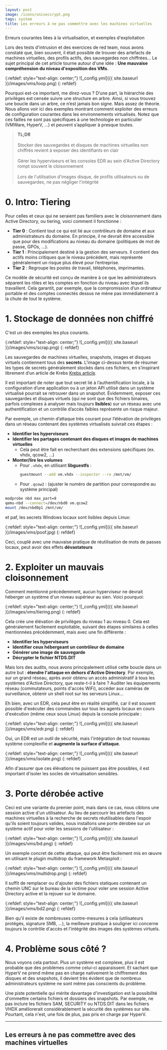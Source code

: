 ```yaml
---
layout: post
image: /icons/uniseccrypt.png
tags: system
title: Les erreurs à ne pas commettre avec les machines virtuelles
---
```


Erreurs courantes liées à la virtualisation, et exemples d'exploitation<br>

Lors des tests d'intrusion et des exercices de red team, nous avons constaté que, bien souvent, il était possible de trouver des artefacts de machines virtuelles, des profils actifs, des sauvegardes non chiffrées... Le sujet principal de cet article tourne autour d'une idée : **Une mauvaise compréhension du niveau d'exposition des VMs**.

{:refdef: style="text-align: center;"}
![_config.yml]({{ site.baseurl }}/images/vms/loop.png)
{: refdef}

Pourquoi est-ce important, me direz-vous ? D’une part, la hiérarchie des privilèges est censée suivre une structure en arbre. Ainsi, si vous trouvez une boucle dans un arbre, ce n’est jamais bon signe. Mais assez de théorie. Nous allons voir ici des exemples montrant comment exploiter des erreurs de configuration courantes dans les environnements virtualisés. Notez que ces failles ne sont pas spécifiques à une technologie en particulier (VMWare, HyperV, ...) et peuvent s’appliquer à presque toutes.

> **TL;DR**<br>  
> Stocker des sauvegardes et disques de machines virtuelles non chiffrés revient à exposer des identifiants en clair<br>  
> Gérer les hyperviseurs et les consoles EDR au sein d'Active Directory rompt souvent le cloisonnement<br>  
> Lors de l'utilisation d'images disque, de profils utilisateurs ou de sauvegardes, ne pas négliger l'intégrité<br>

# 0. Intro: Tiering

Pour celles et ceux qui ne seraient pas familiers avec le cloisonnement dans Active Directory, ou tiering, voici comment il fonctionne :  

* **Tier 0** : Contient tout ce qui est lié aux contrôleurs de domaine et aux administrateurs du domaine. En principe, il ne devrait être accessible que pour des modifications au niveau du domaine (politiques de mot de passe, GPOs, …).  
* **Tier 1** : Principalement destiné à la gestion des serveurs. Il contient des actifs moins critiques que le niveau précédent, mais représente généralement un risque plus élevé pour l’entreprise.  
* **Tier 2** : Regroupe les postes de travail, téléphones, imprimantes.  

Ce modèle de sécurité est conçu de manière à ce que les administrateurs séparent les rôles et les comptes en fonction du niveau avec lequel ils travaillent. Cela garantit, par exemple, que la compromission d’un ordinateur portable et des comptes connectés dessus ne mène pas immédiatement à la chute de tout le système.

# 1. Stockage de données non chiffré

C'est un des exemples les plus courants.


{:refdef: style="text-align: center;"}
![_config.yml]({{ site.baseurl }}/images/vms/scrap.png)
{: refdef}

Les sauvegardes de machines virtuelles, snapshots, images et disques virtuels contiennent tous des **secrets**. L’image ci-dessus tente de résumer les types de secrets généralement stockés dans ces fichiers, en s’inspirant librement d’un article de Krebs [Krebs article](https://krebsonsecurity.com/2012/10/the-scrap-value-of-a-hacked-pc-revisited/).  

Il est important de noter que tout secret lié à l’authentification locale, à la configuration d’une application ou à un jeton API utilisé dans un système virtualisé pourrait se retrouver dans un snapshot. Évidemment, exposer ces sauvegardes et disques virtuels (qui ne sont que des fichiers binaires, parfois complexes à analyser mais toujours **lisibles**) sur un réseau avec une authentification et un contrôle d’accès faibles représente un risque majeur.  

Par exemple, un chemin d’attaque très courant pour l’élévation de privilèges dans un réseau contenant des systèmes virtualisés suivrait ces étapes :  

* **Identifier les hyperviseurs**  
* **Identifier les partages contenant des disques et images de machines virtuelles**  
    * Cela peut être fait en recherchant des extensions spécifiques (ex. vhdx, qcow2, …)  
* **Monter/lire les volumes**  
    * Pour `.vhdx`, en utilisant **libguestfs** :  
      ```bash
      guestmount --add vm.vhdx --inspector --ro /mnt/vm/
      ```  
    * Pour `.qcow2` : (ajuster le numéro de partition pour correspondre au système principal)
```bash
modprobe nbd max_part=8
qemu-nbd --connect=/dev/nbd0 vm.qcow2
mount /dev/nbd0p1 /mnt/vm/
```

et paf, les secrets Windows locaux sont lisibles depuis Linux:

{:refdef: style="text-align: center;"}
![_config.yml]({{ site.baseurl }}/images/vms/poof.jpg)
{: refdef}

Ceci, couplé avec une mauvaise pratique de réutilisation de mots de passes locaux, peut avoir des effets **dévastateurs**

# 2. Exploiter un mauvais cloisonnement

Comment mentionné précédemment, aucun hyperviseur ne devrait héberger un système d'un niveau supérieur au sien. Voici pourquoi:

{:refdef: style="text-align: center;"}
![_config.yml]({{ site.baseurl }}/images/vms/tiering.png)
{: refdef}

Cela crée une élévation de privilèges du niveau 1 au niveau 0. Cela est généralement facilement exploitable, suivant des étapes similaires à celles mentionnées précédemment, mais avec une fin différente :  

* **Identifier les hyperviseurs**  
* **Identifier ceux hébergeant un contrôleur de domaine**  
* **Générer une image de sauvegarde**  
* **Décrypter le fichier NTDS.DIT**  

Mais lors des audits, nous avons principalement utilisé cette boucle dans un autre but : **étendre l'attaque en dehors d'Active Directory**. Par exemple, sur un grand réseau, après avoir obtenu un accès administratif à tous les systèmes d'Active Directory, que reste-t-il à faire ? Auditer les équipements réseau (commutateurs, points d'accès WiFi), accéder aux caméras de surveillance, obtenir un shell root sur les serveurs Linux... <br>  

Eh bien, avec un EDR, cela peut être en réalité simplifié, car il est souvent possible d'exécuter des commandes sur tous les agents locaux en cours d'exécution (même ceux sous Linux) depuis la console principale :

{:refdef: style="text-align: center;"}
![_config.yml]({{ site.baseurl }}/images/vms/edr.png)
{: refdef}

Oui, un EDR est un outil de sécurité, mais l'intégration de tout nouveau système complexifie et **augmente la surface d'attaque**.

{:refdef: style="text-align: center;"}
![_config.yml]({{ site.baseurl }}/images/vms/isolate.png)
{: refdef}

Afin d'assurer que ces élévations ne puissent pas être possibles, il est important d'isoler les socles de virtualisation sensibles.


# 3. Porte dérobée active

Ceci est une variante du premier point, mais dans ce cas, nous ciblons une session active d'un utilisateur. Au lieu de parcourir les artefacts des machines virtuelles à la recherche de secrets réutilisables dans l'espoir qu'ils soient toujours valides, nous installons une porte dérobée sur un système actif pour voler les sessions de l'utilisateur :  

{:refdef: style="text-align: center;"}
![_config.yml]({{ site.baseurl }}/images/vms/bd.png)
{: refdef}  

Un exemple concret de cette attaque, qui peut être facilement mis en œuvre en utilisant le plugin multidrop du framework Metasploit :  

{:refdef: style="text-align: center;"}
![_config.yml]({{ site.baseurl }}/images/vms/multidrop.png)
{: refdef}  

Il suffit de remplacer ou d'ajouter des fichiers statiques contenant un chemin UNC sur le bureau de la victime pour voler une session Active Directory active et la rejouer sur le domaine.  

{:refdef: style="text-align: center;"}
![_config.yml]({{ site.baseurl }}/images/vms/bd2.png)
{: refdef}  

Bien qu'il existe de nombreuses contre-mesures à cela (utilisateurs protégés, signature SMB, ...), la meilleure pratique à souligner ici concerne toujours le contrôle d'accès et l'intégrité des images des systèmes virtuels.


# 4. Problème sous côté ?

Nous voyons cela partout. Plus un système est complexe, plus il est probable que des problèmes comme celui-ci apparaissent. Et sachant que HyperV ne prend même pas en charge nativement le chiffrement des disques et des snapshots, il devient très évident que de nombreux administrateurs système ne sont même pas conscients du problème.  

Une piste potentielle qui mérite davantage d'investigation est la possibilité d'ommettre certains fichiers et dossiers des snapshots. Par exemple, ne pas inclure les fichiers SAM, SECURITY ou NTDS.DIT dans les fichiers VHDX améliorerait considérablement la sécurité des systèmes sur site. Pourtant, cela n'est, une fois de plus, pas pris en charge par HyperV.


---
Les erreurs à ne pas commettre avec des machines virtuelles
---
